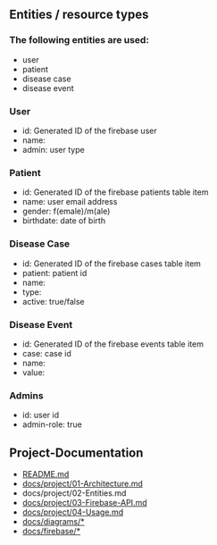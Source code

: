 ## Entities / resource types ##
### The following entities are used:
* user
* patient
* disease case
* disease event

### User
* id: Generated ID of the firebase user
* name:
* admin: user type

### Patient
* id: Generated ID of the firebase patients table item
* name: user email address
* gender: f(emale)/m(ale)
* birthdate: date of birth

### Disease Case
* id: Generated ID of the firebase cases table item
* patient: patient id
* name:
* type:
* active: true/false

### Disease Event
* id: Generated ID of the firebase events table item
* case: case id
* name:
* value:

### Admins
* id: user id
* admin-role: true

## Project-Documentation

- [README.md](https://github.com/elafari/CAS-FEE_project2/blob/doc/README.md)
- [docs/project/01-Architecture.md](https://github.com/elafari/CAS-FEE_project2/blob/doc/docs/project/01-Architecture.md)
- docs/project/02-Entities.md
- [docs/project/03-Firebase-API.md](https://github.com/elafari/CAS-FEE_project2/blob/doc/docs/project/03-Firebase-API.md)
- [docs/project/04-Usage.md](https://github.com/elafari/CAS-FEE_project2/blob/doc/docs/project/04-Usage.md)
- [docs/diagrams/*](https://github.com/elafari/CAS-FEE_project2/blob/doc/docs/diagrams/)
- [docs/firebase/*](https://github.com/elafari/CAS-FEE_project2/blob/doc/docs/firebase/)
